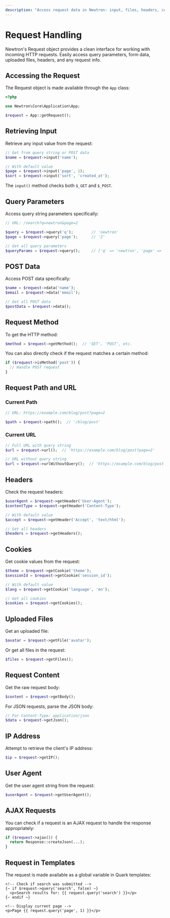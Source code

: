 ```yaml
---
description: "Access request data in Newtron: input, files, headers, cookies. Complete guide to working with HTTP requests."
---
```


# Request Handling

Newtron's Request object provides a clean interface for working with incoming HTTP requests. Easily access query parameters, form data, uploaded files, headers, and any request info.

## Accessing the Request

The Request object is made available through the `App` class:

```php
<?php

use Newtron\Core\Application\App;

$request = App::getRequest();
```

## Retrieving Input

Retrieve any input value from the request:

```php
// Get from query string or POST data
$name = $request->input('name');

// With default value
$page = $request->input('page', 1);
$sort = $request->input('sort', 'created_at');
```

The `input()` method checks both `$_GET` and `$_POST`.

## Query Parameters

Access query string parameters specifically:

```php
// URL: /search?q=newtron&page=2

$query = $request->query('q');        // 'newtron'
$page = $request->query('page');      // '2'

// Get all query parameters
$queryParams = $request->query();     // ['q' => 'newtron', 'page' => '2']
```

## POST Data

Access POST data specifically:

```php
$name = $request->data('name');
$email = $request->data('email');

// Get all POST data
$postData = $request->data();
```

## Request Method

To get the HTTP method:

```php
$method = $request->getMethod();  // 'GET', 'POST', etc.
```

You can also directly check if the request matches a certain method:

```php
if ($request->isMethod('post')) {
  // Handle POST request
}
```

## Request Path and URL

### Current Path

```php
// URL: https://example.com/blog/post?page=2

$path = $request->path();  // '/blog/post'
```

### Current URL

```php
// Full URL with query string
$url = $request->url();  // 'https://example.com/blog/post?page=2'

// URL without query string
$url = $request->urlWithoutQuery();  // 'https://example.com/blog/post'
```

## Headers

Check the request headers:

```php
$userAgent = $request->getHeader('User-Agent');
$contentType = $request->getHeader('Content-Type');

// With default value
$accept = $request->getHeader('Accept', 'text/html');

// Get all headers
$headers = $request->getHeaders();
```

## Cookies

Get cookie values from the request:

```php
$theme = $request->getCookie('theme');
$sessionId = $request->getCookie('session_id');

// With default value
$lang = $request->getCookie('language', 'en');

// Get all cookies
$cookies = $request->getCookies();
```

## Uploaded Files

Get an uploaded file:

```php
$avatar = $request->getFile('avatar');
```

Or get all files in the request:

```php
$files = $request->getFiles();
```

## Request Content

Get the raw request body:

```php
$content = $request->getBody();
```

For JSON requests, parse the JSON body:

```php
// For Content-Type: application/json
$data = $request->getJson();
```

## IP Address

Attempt to retrieve the client's IP address:

```php
$ip = $request->getIP();
```

## User Agent

Get the user agent string from the request:

```php
$userAgent = $request->getUserAgent();
```

## AJAX Requests

You can check if a request is an AJAX request to handle the response appropriately:

```php
if ($request->ajax()) {
  return Response::createJson(...);
}
```

## Request in Templates

The request is made available as a global variable in Quark templates:

```quark
<!-- Check if search was submitted -->
{~ if $request->query('search', false) ~}
  <p>Search results for: {{ request.query('search') }}</p>
{~ endif ~}

<!-- Display current page -->
<p>Page {{ request.query('page', 1) }}</p>
```
